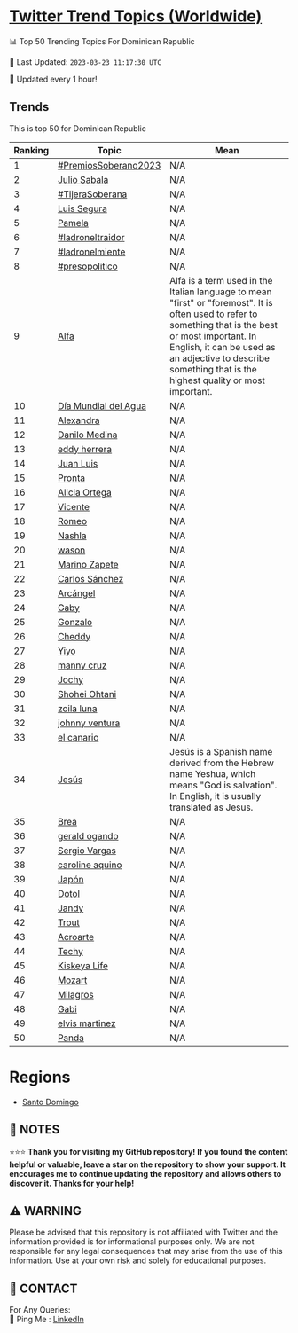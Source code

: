 [Twitter Trend Topics (Worldwide)](https://github.com/ErcinDedeoglu/Twitter-Trend-Topics)
==========


📊 Top 50 Trending Topics For Dominican Republic

📆 Last Updated: `2023-03-23 11:17:30 UTC`

🔧 Updated every 1 hour!


## Trends

This is top 50 for Dominican Republic

| Ranking | Topic | Mean |
| ------- | ------------ | ------------ |
| 1 | [#PremiosSoberano2023](http://twitter.com/search?q=%23PremiosSoberano2023) | N/A |
| 2 | [Julio Sabala](http://twitter.com/search?q=Julio+Sabala) | N/A |
| 3 | [#TijeraSoberana](http://twitter.com/search?q=%23TijeraSoberana) | N/A |
| 4 | [Luis Segura](http://twitter.com/search?q=Luis+Segura) | N/A |
| 5 | [Pamela](http://twitter.com/search?q=Pamela) | N/A |
| 6 | [#ladroneltraidor](http://twitter.com/search?q=%23ladroneltraidor) | N/A |
| 7 | [#ladronelmiente](http://twitter.com/search?q=%23ladronelmiente) | N/A |
| 8 | [#presopolitico](http://twitter.com/search?q=%23presopolitico) | N/A |
| 9 | [Alfa](http://twitter.com/search?q=Alfa) | Alfa is a term used in the Italian language to mean "first" or "foremost". It is often used to refer to something that is the best or most important. In English, it can be used as an adjective to describe something that is the highest quality or most important. |
| 10 | [Día Mundial del Agua](http://twitter.com/search?q=D%c3%ada+Mundial+del+Agua) | N/A |
| 11 | [Alexandra](http://twitter.com/search?q=Alexandra) | N/A |
| 12 | [Danilo Medina](http://twitter.com/search?q=Danilo+Medina) | N/A |
| 13 | [eddy herrera](http://twitter.com/search?q=eddy+herrera) | N/A |
| 14 | [Juan Luis](http://twitter.com/search?q=Juan+Luis) | N/A |
| 15 | [Pronta](http://twitter.com/search?q=Pronta) | N/A |
| 16 | [Alicia Ortega](http://twitter.com/search?q=Alicia+Ortega) | N/A |
| 17 | [Vicente](http://twitter.com/search?q=Vicente) | N/A |
| 18 | [Romeo](http://twitter.com/search?q=Romeo) | N/A |
| 19 | [Nashla](http://twitter.com/search?q=Nashla) | N/A |
| 20 | [wason](http://twitter.com/search?q=wason) | N/A |
| 21 | [Marino Zapete](http://twitter.com/search?q=Marino+Zapete) | N/A |
| 22 | [Carlos Sánchez](http://twitter.com/search?q=Carlos+S%c3%a1nchez) | N/A |
| 23 | [Arcángel](http://twitter.com/search?q=Arc%c3%a1ngel) | N/A |
| 24 | [Gaby](http://twitter.com/search?q=Gaby) | N/A |
| 25 | [Gonzalo](http://twitter.com/search?q=Gonzalo) | N/A |
| 26 | [Cheddy](http://twitter.com/search?q=Cheddy) | N/A |
| 27 | [Yiyo](http://twitter.com/search?q=Yiyo) | N/A |
| 28 | [manny cruz](http://twitter.com/search?q=manny+cruz) | N/A |
| 29 | [Jochy](http://twitter.com/search?q=Jochy) | N/A |
| 30 | [Shohei Ohtani](http://twitter.com/search?q=Shohei+Ohtani) | N/A |
| 31 | [zoila luna](http://twitter.com/search?q=zoila+luna) | N/A |
| 32 | [johnny ventura](http://twitter.com/search?q=johnny+ventura) | N/A |
| 33 | [el canario](http://twitter.com/search?q=el+canario) | N/A |
| 34 | [Jesús](http://twitter.com/search?q=Jes%c3%bas) | Jesús is a Spanish name derived from the Hebrew name Yeshua, which means "God is salvation". In English, it is usually translated as Jesus. |
| 35 | [Brea](http://twitter.com/search?q=Brea) | N/A |
| 36 | [gerald ogando](http://twitter.com/search?q=gerald+ogando) | N/A |
| 37 | [Sergio Vargas](http://twitter.com/search?q=Sergio+Vargas) | N/A |
| 38 | [caroline aquino](http://twitter.com/search?q=caroline+aquino) | N/A |
| 39 | [Japón](http://twitter.com/search?q=Jap%c3%b3n) | N/A |
| 40 | [Dotol](http://twitter.com/search?q=Dotol) | N/A |
| 41 | [Jandy](http://twitter.com/search?q=Jandy) | N/A |
| 42 | [Trout](http://twitter.com/search?q=Trout) | N/A |
| 43 | [Acroarte](http://twitter.com/search?q=Acroarte) | N/A |
| 44 | [Techy](http://twitter.com/search?q=Techy) | N/A |
| 45 | [Kiskeya Life](http://twitter.com/search?q=Kiskeya+Life) | N/A |
| 46 | [Mozart](http://twitter.com/search?q=Mozart) | N/A |
| 47 | [Milagros](http://twitter.com/search?q=Milagros) | N/A |
| 48 | [Gabi](http://twitter.com/search?q=Gabi) | N/A |
| 49 | [elvis martinez](http://twitter.com/search?q=elvis+martinez) | N/A |
| 50 | [Panda](http://twitter.com/search?q=Panda) | N/A |



# Regions

* [Santo Domingo](</Dominican Republic/Santo Domingo.md>)



## 📝 NOTES

⭐⭐⭐ **Thank you for visiting my GitHub repository! If you found the content helpful or valuable, leave a star on the repository to show your support. It encourages me to continue updating the repository and allows others to discover it. Thanks for your help!**


## ⚠️ WARNING

Please be advised that this repository is not affiliated with Twitter and the information provided is for informational purposes only. We are not responsible for any legal consequences that may arise from the use of this information. Use at your own risk and solely for educational purposes.


## 📨 CONTACT

 For Any Queries:  
            🏓 Ping Me : [LinkedIn](https://www.linkedin.com/in/ercindedeoglu/)

